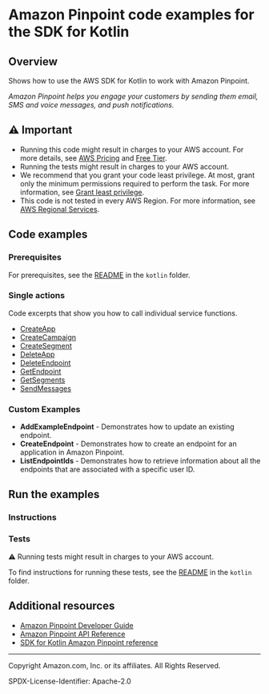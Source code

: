# Amazon Pinpoint code examples for the SDK for Kotlin

## Overview

Shows how to use the AWS SDK for Kotlin to work with Amazon Pinpoint.

<!--custom.overview.start-->
<!--custom.overview.end-->

_Amazon Pinpoint helps you engage your customers by sending them email, SMS and voice messages, and push notifications._

## ⚠ Important

* Running this code might result in charges to your AWS account. For more details, see [AWS Pricing](https://aws.amazon.com/pricing/) and [Free Tier](https://aws.amazon.com/free/).
* Running the tests might result in charges to your AWS account.
* We recommend that you grant your code least privilege. At most, grant only the minimum permissions required to perform the task. For more information, see [Grant least privilege](https://docs.aws.amazon.com/IAM/latest/UserGuide/best-practices.html#grant-least-privilege).
* This code is not tested in every AWS Region. For more information, see [AWS Regional Services](https://aws.amazon.com/about-aws/global-infrastructure/regional-product-services).

<!--custom.important.start-->
<!--custom.important.end-->

## Code examples

### Prerequisites

For prerequisites, see the [README](../../README.md#Prerequisites) in the `kotlin` folder.


<!--custom.prerequisites.start-->
<!--custom.prerequisites.end-->

### Single actions

Code excerpts that show you how to call individual service functions.

- [CreateApp](src/main/kotlin/com/kotlin/pinpoint/CreateApp.kt#L39)
- [CreateCampaign](src/main/kotlin/com/kotlin/pinpoint/CreateCampaign.kt#L45)
- [CreateSegment](src/main/kotlin/com/kotlin/pinpoint/CreateSegment.kt#L48)
- [DeleteApp](src/main/kotlin/com/kotlin/pinpoint/DeleteApp.kt#L37)
- [DeleteEndpoint](src/main/kotlin/com/kotlin/pinpoint/DeleteEndpoint.kt#L39)
- [GetEndpoint](src/main/kotlin/com/kotlin/pinpoint/LookUpEndpoint.kt#L41)
- [GetSegments](src/main/kotlin/com/kotlin/pinpoint/ListSegments.kt#L37)
- [SendMessages](src/main/kotlin/com/kotlin/pinpoint/SendEmailMessage.kt#L17)


<!--custom.examples.start-->

### Custom Examples

- **AddExampleEndpoint** - Demonstrates how to update an existing endpoint.
- **CreateEndpoint** - Demonstrates how to create an endpoint for an application in Amazon Pinpoint.
- **ListEndpointIds** - Demonstrates how to retrieve information about all the endpoints that are associated with a specific user ID.
<!--custom.examples.end-->

## Run the examples

### Instructions


<!--custom.instructions.start-->
<!--custom.instructions.end-->



### Tests

⚠ Running tests might result in charges to your AWS account.


To find instructions for running these tests, see the [README](../../README.md#Tests)
in the `kotlin` folder.



<!--custom.tests.start-->
<!--custom.tests.end-->

## Additional resources

- [Amazon Pinpoint Developer Guide](https://docs.aws.amazon.com/pinpoint/latest/developerguide/welcome.html)
- [Amazon Pinpoint API Reference](https://docs.aws.amazon.com/pinpoint/latest/apireference/welcome.html)
- [SDK for Kotlin Amazon Pinpoint reference](https://sdk.amazonaws.com/kotlin/api/latest/pinpoint/index.html)

<!--custom.resources.start-->
<!--custom.resources.end-->

---

Copyright Amazon.com, Inc. or its affiliates. All Rights Reserved.

SPDX-License-Identifier: Apache-2.0